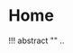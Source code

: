 # Home

!!! abstract "<span id="demo"></span>"
    ..


<script>
var d = new Date();
document.getElementById("demo").innerHTML = d.toDateString();
</script>